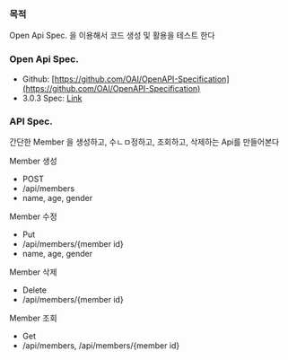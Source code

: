 ### 목적
Open Api Spec. 을 이용해서 코드 생성 및 활용을 테스트 한다

### Open Api Spec. 
- Github: [https://github.com/OAI/OpenAPI-Specification](https://github.com/OAI/OpenAPI-Specification)
- 3.0.3 Spec: [Link](https://github.com/OAI/OpenAPI-Specification/blob/master/versions/3.0.3.md)

### API Spec. 
간단한 Member 을 생성하고, 수ㄴㅁ정하고, 조회하고, 삭제하는 Api를 만들어본다

Member 생성
- POST
- /api/members
- name, age, gender

Member 수정
- Put
- /api/members/{member id}
- name, age, gender

Member 삭제
- Delete
- /api/members/{member id}

Member 조회
- Get
- /api/members, /api/members/{member id}
